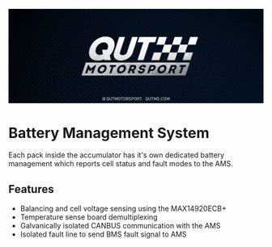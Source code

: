 ![QUTMS Banner](https://github.com/QUT-Motorsport/QUTMS_Master/blob/master/src/qutmsBanner.jpg?raw=true)

# Battery Management System
Each pack inside the accumulator has it's own dedicated battery management which reports cell status and fault modes to the AMS.

## Features

- Balancing and cell voltage sensing using the MAX14920ECB+
- Temperature sense board demultiplexing
- Galvanically isolated CANBUS communication with the AMS
- Isolated fault line to send BMS fault signal to AMS
